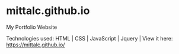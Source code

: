# mittalc.github.io

My Portfolio Website 

Technologies used: HTML | CSS | JavaScript | Jquery |
View it here: https://mittalc.github.io/
